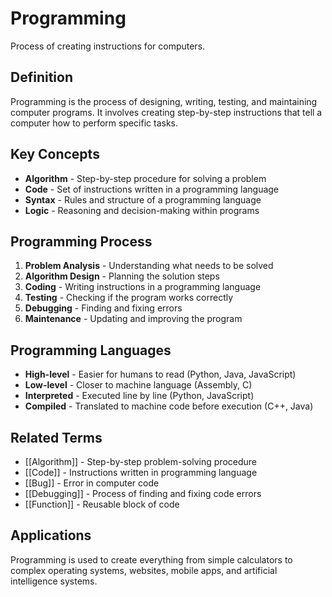 # Programming

Process of creating instructions for computers.

## Definition
Programming is the process of designing, writing, testing, and maintaining computer programs. It involves creating step-by-step instructions that tell a computer how to perform specific tasks.

## Key Concepts
- **Algorithm** - Step-by-step procedure for solving a problem
- **Code** - Set of instructions written in a programming language
- **Syntax** - Rules and structure of a programming language
- **Logic** - Reasoning and decision-making within programs

## Programming Process
1. **Problem Analysis** - Understanding what needs to be solved
2. **Algorithm Design** - Planning the solution steps
3. **Coding** - Writing instructions in a programming language
4. **Testing** - Checking if the program works correctly
5. **Debugging** - Finding and fixing errors
6. **Maintenance** - Updating and improving the program

## Programming Languages
- **High-level** - Easier for humans to read (Python, Java, JavaScript)
- **Low-level** - Closer to machine language (Assembly, C)
- **Interpreted** - Executed line by line (Python, JavaScript)
- **Compiled** - Translated to machine code before execution (C++, Java)

## Related Terms
- [[Algorithm]] - Step-by-step problem-solving procedure
- [[Code]] - Instructions written in programming language
- [[Bug]] - Error in computer code
- [[Debugging]] - Process of finding and fixing code errors
- [[Function]] - Reusable block of code

## Applications
Programming is used to create everything from simple calculators to complex operating systems, websites, mobile apps, and artificial intelligence systems.
